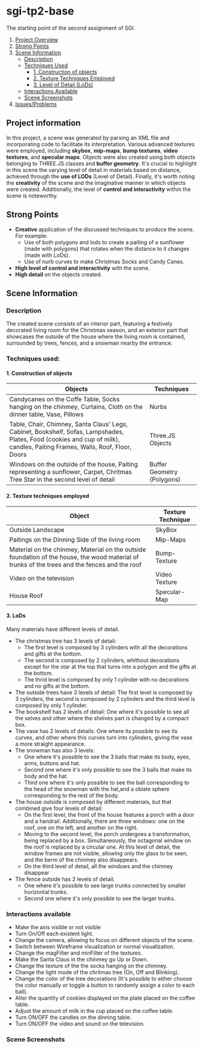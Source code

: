 # sgi-tp2-base
The starting point of the second assignment of SGI.

1. [Project Overview](#project-overview)
2. [Strong Points](#strong-points)
3. [Scene Information](#scene-information)
   - [Description](#scene-description)
   - [Techniques Used](#scene-techniques-used)
      - [1. Construction of objects](#1-construction-of-objects)
      - [2. Texture Techniques Employed](#2-texture-techniques-employed)
      - [3. Level of Detail (LoDs)](#3-lods)
    - [Interactions Available](#interactions-available)
    - [Scene Screenshots](#scene-screenshots)
4. [Issues/Problems](#issues-problems)

## Project information


In this project, a scene was generated by parsing an XML file and incorporating code to facilitate its interpretation. Various advanced textures were employed, including **skybox**, **mip-maps**, **bump textures**, **video textures**, and **specular maps**.
Objects were also created using both objects belonging to THREE.JS classes and **buffer geometry**. It's crucial to highlight in this scene the varying level of detail in materials based on distance, achieved through the **use of LODs** (Level of Detail).
Finally, it's worth noting the **creativity** of the scene and the imaginative manner in which objects were created. Additionally, the level of **control and interactivity** within the scene is noteworthy.


## Strong Points
* **Creative** application of the discussed techniques to produce the scene. For example:
    * Use of both polygons and lods to create a paiting of a sunflower (made with polygons) that rotates when the distance to it changes (made with LoDs).
    * Use of nurb curves to make Christmas Socks and Candy Canes.
* **High level of control and interactivity** with the scene.
* **High detail** on the objects created.


## Scene Information

### Description
The created scene consists of an interior part, featuring a festively decorated living room for the Christmas season, and an exterior part that showcases the outside of the house where the living room is contained, surrounded by trees, fences, and a snowman nearby the entrance.


### Techniques used:

#### 1. Construction of objects

| Objects | Techniques |
| -------- | -------- | 
| Candycanes on the Coffe Table, Socks hanging on the chinmey, Curtains, Cloth on the dinner table, Vase, Pillows  | Nurbs     | 
| Table, Chair, Chimney, Santa Claus' Legs, Cabinet, Bookshelf, Sofas, Lampshades, Plates, Food (cookies and cup of milk), candles, Paiting Frames, Walls, Roof, Floor, Doors | Three.JS Objects    | 
| Windows on the outside of the house, Paiting representing a sunflower, Carpet, Chritmas Tree Star in the second level of detail   | Buffer Geometry (Polygons)    | 

#### 2. Texture techniques employed

| Object | Texture Technique |
| -------- | -------- | 
| Outside Landscape   | SkyBox    | 
| Paitings on the Dinning Side of the living room  | Mip-Maps
| Material on the chinmey, Material on the outside foundation of the house, the wood material of trunks of the trees and the fences and the roof | Bump-Texture   | 
| Video on the television | Video Texture   | 
| House Roof | Specular-Map   | 


#### 3. LoDs

Many materials have different levels of detail.

* The christmas tree has 3 levels of detail:
    * The first level is composed by 3 cylinders with all the decorations and gifts at the bottom. 
    * The second is composed by 2 cylinders, whithout decorations except for the star at the top that turns into a polygon and the gifts at the bottom.
    * The thrid level is composed by only 1 cylinder with no decorations and no gifts at the bottom.
* The outside trees have 3 levels of detail: The first level is composed by 3 cylinders, the second is composed by 2 cylinders and the third level is composed by only 1 cylinder.
* The bookshelf has 2 levels of detail: One where it's possible to see all the selves and other where the shelves part is changed by a compact box.
* The vase has 2 levels of details: One where its possible to see its curves, and other where this curves turn into cylinders, giving the vase a more straight appearance.
* The snowman has also 3 levels:
    * One where it's possible to see the 3 balls that make its body, eyes, arms, buttons and hat.
    * Second one where it's only possible to see the 3 balls that make its body and the hat.
    * Third one where it's only possible to see the ball corresponding to the head of the snowman with the hat,and a oblate sphere corresponding to the rest of the body.
* The house outside is composed by different materials, but that combined give four levels of detail:
    * On the first level, the front of the house features a porch with a door and a handrail. Additionally, there are three windows: one on the roof, one on the left, and another on the right.
    * Moving to the second level, the porch undergoes a transformation, being replaced by a box. Simultaneously, the octagonal window on the roof is replaced by a circular one. At this level of detail, the window frames are not visible, allowing only the glass to be seen, and the berm of the chinmey also disappears.
    * On the third level of detail, all the windows and the chinmey disappear
* The fence outside has 2 levels of detail:
    * One where it's possible to see large trunks connected by smaller horizontal trunks.
    * Second one where it's only possible to see the larger trunks.


### Interactions available

* Make the axis visible or not visible
* Turn On/Off each existent light.
* Change the camera, allowing to focus on different objects of the scene.
* Switch between Wireframe visualization or normal visualization.
* Change the magFilter and minFilter of the textures.
* Make the Santa Claus in the chinmey go Up or Down.
* Change the texture of the the socks hanging on the chimney.
* Change the light mode of the chritmas tree (On, Off and Blinking).
* Change the color of the tree decorations (It's possible to either choose the color manually or toggle a button to randomly assign a color to each ball).
* Alter the quantity of cookies displayed on the plate placed on the coffee table.
* Adjust the amount of milk in the cup placed on the coffee table.
* Turn ON/OFF the candles on the dinning table.
* Turn ON/OFF the video and sound on the television.

### Scene Screenshots





